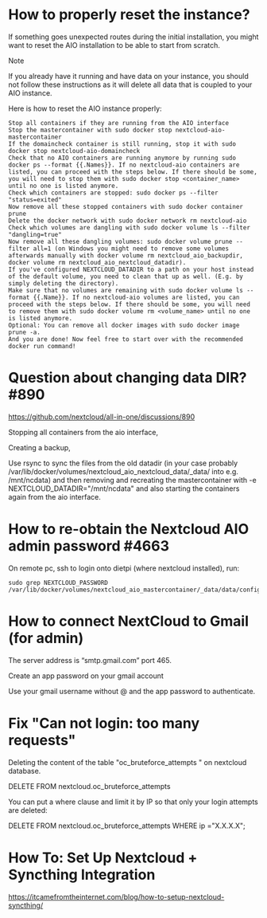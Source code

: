 # How to properly reset the instance?

If something goes unexpected routes during the initial installation, you might want to reset the AIO installation to be able to start from scratch.

Note

If you already have it running and have data on your instance, you should not follow these instructions as it will delete all data that is coupled to your AIO instance.

Here is how to reset the AIO instance properly:

    Stop all containers if they are running from the AIO interface
    Stop the mastercontainer with sudo docker stop nextcloud-aio-mastercontainer
    If the domaincheck container is still running, stop it with sudo docker stop nextcloud-aio-domaincheck
    Check that no AIO containers are running anymore by running sudo docker ps --format {{.Names}}. If no nextcloud-aio containers are listed, you can proceed with the steps below. If there should be some, you will need to stop them with sudo docker stop <container_name> until no one is listed anymore.
    Check which containers are stopped: sudo docker ps --filter "status=exited"
    Now remove all these stopped containers with sudo docker container prune
    Delete the docker network with sudo docker network rm nextcloud-aio
    Check which volumes are dangling with sudo docker volume ls --filter "dangling=true"
    Now remove all these dangling volumes: sudo docker volume prune --filter all=1 (on Windows you might need to remove some volumes afterwards manually with docker volume rm nextcloud_aio_backupdir, docker volume rm nextcloud_aio_nextcloud_datadir).
    If you've configured NEXTCLOUD_DATADIR to a path on your host instead of the default volume, you need to clean that up as well. (E.g. by simply deleting the directory).
    Make sure that no volumes are remaining with sudo docker volume ls --format {{.Name}}. If no nextcloud-aio volumes are listed, you can proceed with the steps below. If there should be some, you will need to remove them with sudo docker volume rm <volume_name> until no one is listed anymore.
    Optional: You can remove all docker images with sudo docker image prune -a.
    And you are done! Now feel free to start over with the recommended docker run command!

# Question about changing data DIR? #890

https://github.com/nextcloud/all-in-one/discussions/890

Stopping all containers from the aio interface,

Creating a backup,

Use rsync to sync the files from the old datadir (in your case probably /var/lib/docker/volumes/nextcloud_aio_nextcloud_data/_data/ into e.g. /mnt/ncdata) and then removing and recreating the mastercontainer with -e NEXTCLOUD_DATADIR="/mnt/ncdata" and also starting the containers again from the aio interface.


# How to re-obtain the Nextcloud AIO admin password #4663

On remote pc, ssh to login onto dietpi (where nextcloud installed), run:

    sudo grep NEXTCLOUD_PASSWORD /var/lib/docker/volumes/nextcloud_aio_mastercontainer/_data/data/configuration.json
# How to connect NextCloud to Gmail (for admin)
The server address is “smtp.gmail.com” port 465.

Create an app password on your gmail account

Use your gmail username without @ and the app password to authenticate.

# Fix "Can not login: too many requests"
Deleting the content of the table "oc_bruteforce_attempts " on nextcloud database.

DELETE FROM nextcloud.oc_bruteforce_attempts

You can put a where clause and limit it by IP so that only your login attempts are deleted:

DELETE FROM nextcloud.oc_bruteforce_attempts WHERE ip ="X.X.X.X";

# How To: Set Up Nextcloud + Syncthing Integration
https://itcamefromtheinternet.com/blog/how-to-setup-nextcloud-syncthing/
